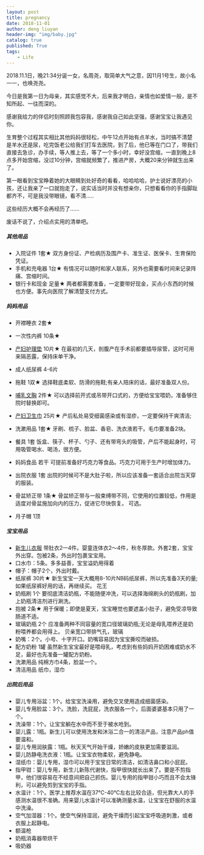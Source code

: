 ```yaml
---
layout: post
title: pregnancy
date: 2018-11-01
author: deng liuyan
header-img: "img/baby.jpg"
catalog: true
published: True
tags:
    - Life
---
```


2018.11.1日，晚21:34分诞一女，名周尧，取简单大气之意，因11月1号生，故小名一一，也唤尧尧。

今日是我第一日为母亲，其实感觉不大，后来我才明白，亲情也如爱情一般，是不知所起、一往而深的。

感谢我给力的伴侣时刻照顾我包容我，感谢我自己如此坚强，感谢宝宝让我遇见你。

生育整个过程其实相比其他妈妈很轻松，中午12点开始有点羊水，当时搞不清楚是羊水还是尿，吃完饭老公给我们打车去医院，到了后，他已等在门口了，带我们直接去急诊，办手续，等人推上去，等了一个多小时，幸好没宫缩，一直到晚上8点多开始宫缩，没过10分钟，宫缩就频繁了，推进产房，大概20来分钟就生出来了。

第一眼看到宝宝睁着她的大眼睛到处好奇的看看，哈哈哈哈，护士说好漂亮的小孩，还让我亲了一口就抱走了，说实话当时并没有想亲你，只想看看你的手指脚趾都齐不，可是我没带眼镜，看不清..... 

这些经历大概不会再经历了......

废话不说了，介绍点实用的清单吧。

##### 其他用品

- 入院证件 1套★ 双方身份证、产检病历及围产卡、准生证、医保卡、生育保险凭证。
- 手机和充电器 1台★ 有情况可以随时和家人联系，另外也需要看时间来记录阵痛、宫缩时间。
- 银行卡和现金 足量★ 两者都需要准备，一定要带好现金，买点小东西的时候也方便。事先向医院了解清楚支付方式。

##### 妈妈用品

- 开襟睡衣 2套★ 
- 一次性内裤 10条★ 
- [产妇护理垫](https://baike.pcbaby.com.cn/qzbd/1125498.html) 10片★ 在最初的几天，剖腹产在手术前都要插导尿管，这时可用来隔恶露，保持床单干净。
- 成人纸尿裤 4-6片
- 拖鞋 1双★ 选择鞋底柔软、防滑的拖鞋;有亲人陪床的话，最好准备双人份。
- [哺乳文胸](https://baike.pcbaby.com.cn/qzbd/1110309.html) 2件★ 可以选择前开式或吊带开口式的，方便给宝宝喂奶，准备够住院时替换即可。 
- [产妇卫生巾](https://baike.pcbaby.com.cn/qzbd/8785.html) 25片★ 产后私处易受细菌感染或有湿疹，一定要保持干爽清洁;
- 洗漱用品 1套★ 牙刷、梳子、脸盆、香皂、洗衣液若干。毛巾要准备2块。
- 餐具 1套 饭盒、筷子、杯子、勺子、还有带弯头的吸管，产后不能起身时，可用吸管喝水、喝汤，很方便。
- 妈妈食品 若干 可提前准备好巧克力等食品。巧克力可用于生产时增加体力。
- 出院衣服 1套 出院的时候可不是大肚子啦，所以应该准备一套适合出院当天穿的服装。
- 骨盆矫正带 1条★ 骨盆矫正带与一般束缚带不同，它使用的位置较低，作用是适度对骨盆施加向内的压力，促进它尽快恢复。  可选。

- 月子帽   1顶

##### 宝宝用品

- [新生儿衣服](https://baike.pcbaby.com.cn/qzbd/1127018.html) 带肚衣2—4件。婴童连体衣2～4件，秋冬厚款。外套2套，宝宝外出穿。包被2条，外出时包裹宝宝用。   
- 口水巾：5条。多多益善，宝宝溢奶用得着
- 帽子：帽子2个，外出时戴。 
- 纸尿裤 30片★ 新生宝宝一天大概用8-10片NB码纸尿裤，所以先准备3天的量;如果纸尿裤好用的话，再继续买。     花王 
- 奶瓶刷 1个 要彻底清洁奶瓶，不能随便冲洗，可以选择海绵刷头的奶瓶刷，加上奶瓶清洁剂进行涮洗。
- 抱被 2条★ 用于保暖；即使是夏天，宝宝睡觉也要遮盖小肚子，避免受凉导致肠道不适。
- 玻璃奶瓶 2个 应准备两种不同容量的宽口径玻璃奶瓶;无论是母乳喂养还是奶粉喂养都会用得上。    贝亲宽口带排气孔，玻璃 
- 奶嘴：2个。小号、十字开口。奶嘴容易因为宝宝撕咬而破损。
- 配方奶粉 1罐 虽然新生宝宝最好是喂母乳，考虑到有些妈妈开奶困难或奶水不足，最好也先准备一罐配方奶粉。
- 洗漱用品 纯棉方巾4条，脸盆一个。
- 清洁用品   纸巾，湿巾

##### 出院后用品

- 婴儿专用浴盆：1个。给宝宝洗澡用，避免交叉使用造成细菌感染。 
- 婴儿专用脸盆：3个。洗脸，洗屁屁，洗衣服各一个，后面婆婆基本只用了一个。
- 洗澡带：1个。让宝宝躺在水中而不至于被水呛到。 
- 婴儿露：1瓶。新生儿可以使用洗发和沐浴二合一的清洁产品，注意产品ph值要温和。
- 婴儿专用润肤露：1瓶。秋天天气开始干燥，娇嫩的皮肤更加需要滋润。 
- 婴儿防静电洗衣液：1瓶。让宝宝衣物柔软，避免静电。 
- 湿纸巾：婴儿专用，湿巾可以用于宝宝日常的清洁，如清洁鼻口和小屁屁。 
- 指甲钳：婴儿专用，新生儿新陈代谢快，指甲很快就长出来了。要是不剪指甲，他们很容易在不经意间把自己抓伤。婴儿专用的指甲钳小巧而且不会太锋利，可以避免剪到宝宝的手指。
- 水温计：1个。医学上推荐水温在37℃-40℃左右比较合适，但光靠大人的手感测水温很不准确。用来婴儿水温计可以准确测量水温，让宝宝在舒服的水温中洗澡。
- 空气加湿器：1个。使空气保持湿润，避免干燥而引起宝宝呼吸道刺激，或者衣服上起静电。
- 额温枪 
- 奶瓶消毒器带烘干 
- 吸奶器   

